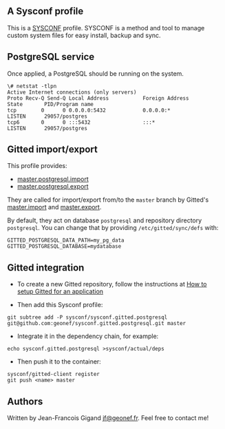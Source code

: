 ## A Sysconf profile

This is a [SYSCONF](https://github.com/geonef/sysconf.base)
profile. SYSCONF is a method and tool to manage custom system files
for easy install, backup and sync.


## PostgreSQL service

Once applied, a PostgreSQL should be running on the system.
```
\# netstat -tlpn
Active Internet connections (only servers)
Proto Recv-Q Send-Q Local Address           Foreign Address         State       PID/Program name
tcp        0      0 0.0.0.0:5432            0.0.0.0:*               LISTEN      29057/postgres  
tcp6       0      0 :::5432                 :::*                    LISTEN      29057/postgres  
```


## Gitted import/export

This profile provides:
* [master.postgresql.import](tree/etc/gitted/sync/master.postgresql.import)
* [master.postgresql.export](tree/etc/gitted/sync/master.postgresql.export)

They are called for import/export from/to the ```master``` branch by
Gitted's
[master.import](https://github.com/geonef/sysconf.gitted/blob/master/tree/etc/gitted/sync/master.impport)
and
[master.export](https://github.com/geonef/sysconf.gitted/blob/master/tree/etc/gitted/sync/master.export).

By default, they act on database ```postgresql``` and repository
directory ```postgresql```. You can change that by providing
```/etc/gitted/sync/defs``` with:
```
GITTED_POSTGRESQL_DATA_PATH=my_pg_data
GITTED_POSTGRESQL_DATABASE=mydatabase
```


## Gitted integration

* To create a new Gitted repository, follow the instructions at
  [How to setup Gitted for an application](https://github.com/geonef/sysconf.gitted/blob/master/doc/howto-create-new.md)
  
* Then add this Sysconf profile:
```
git subtree add -P sysconf/sysconf.gitted.postgresql git@github.com:geonef/sysconf.gitted.postgresql.git master
```

* Integrate it in the dependency chain, for example:
```
echo sysconf.gitted.postgresql >sysconf/actual/deps
```

* Then push it to the container:
```
sysconf/gitted-client register
git push <name> master
```


## Authors

Written by Jean-Francois Gigand <jf@geonef.fr>. Feel free to contact me!
